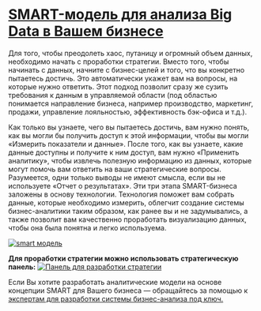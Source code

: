 # [SMART-модель для анализа Big Data в Вашем бизнесе](http://iiba.ru/smart-model-for-analyzing-big-data-in-your-business/)

Для того, чтобы преодолеть хаос, путаницу и огромный объем данных, необходимо начать с проработки стратегии. Вместо того, чтобы начинать с данных, начните с бизнес-целей и того, что вы конкретно пытаетесь достичь. Это автоматически укажет вам на вопросы, на которые нужно ответить. Этот подход позволит сразу же сузить требования к данным в управляемой области (под областью понимается направление бизнеса, например производство, маркетинг, продажи, управление лояльностью, эффективность бэк-офиса и т.д.).

Как только вы узнаете, чего вы пытаетесь достичь, вам нужно понять, как вы могли бы получить доступ к этой информации, чтобы вы могли «Измерить показатели и данные». После того, как вы узнаете, какие данные доступны и получите к ним доступ, вам нужно «Применить аналитику», чтобы извлечь полезную информацию из данных, которые могут помочь вам ответить на ваши стратегические вопросы. Разумеется, одни только выводы не имеют смысла, если вы не используете «Отчет о результатах». Эти три этапа SMART-бизнеса заложены в основу технологии. Технология поможет вам собрать данные, которые необходимо измерить, облегчит создание системы бизнес-аналитики таким образом, как ранее вы и не задумывались, а также позволит вам качественно проработать визуализацию данных, чтобы она была понятна и легко используема.

[![smart модель](http://iiba.ru/wp-content/uploads/2017/05/Smart_and_technology.png)](http://iiba.ru/wp-content/uploads/2017/05/Smart_and_technology.png)

**Для проработки стратегии можно использовать стратегическую панель:**
[![Панель для разработки стратегии](http://iiba.ru/wp-content/uploads/2017/05/strategy_board.png)](http://iiba.ru/wp-content/uploads/2017/05/strategy_board.png)

Если Вы хотите разработать аналитические модели на основе концепции SMART для Вашего бизнеса — обращайтесь за помощью к [экспертам для разработки системы бизнес-анализа под ключ.](http://qlikview.ivan-shamaev.ru/)